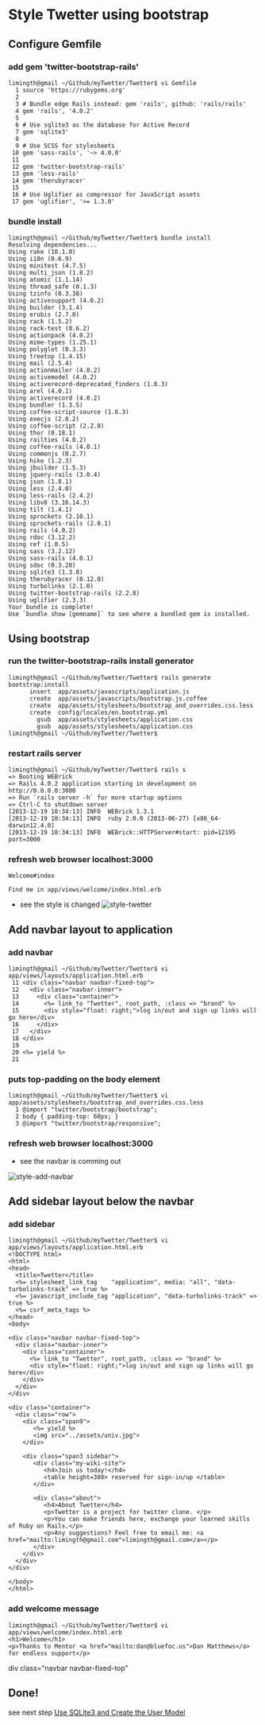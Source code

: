 # Style Twetter using bootstrap

## Configure Gemfile

### add gem 'twitter-bootstrap-rails'
	limingth@gmail ~/Github/myTwetter/Twetter$ vi Gemfile
	  1 source 'https://rubygems.org'
	  2 
	  3 # Bundle edge Rails instead: gem 'rails', github: 'rails/rails'
	  4 gem 'rails', '4.0.2'
	  5 
	  6 # Use sqlite3 as the database for Active Record
	  7 gem 'sqlite3'
	  8 
	  9 # Use SCSS for stylesheets
	 10 gem 'sass-rails', '~> 4.0.0'
	 11 
	 12 gem 'twitter-bootstrap-rails'
	 13 gem 'less-rails'
	 14 gem 'therubyracer'
	 15 
	 16 # Use Uglifier as compressor for JavaScript assets
	 17 gem 'uglifier', '>= 1.3.0'

### bundle install
	limingth@gmail ~/Github/myTwetter/Twetter$ bundle install
	Resolving dependencies...
	Using rake (10.1.0) 
	Using i18n (0.6.9) 
	Using minitest (4.7.5) 
	Using multi_json (1.8.2) 
	Using atomic (1.1.14) 
	Using thread_safe (0.1.3) 
	Using tzinfo (0.3.38) 
	Using activesupport (4.0.2) 
	Using builder (3.1.4) 
	Using erubis (2.7.0) 
	Using rack (1.5.2) 
	Using rack-test (0.6.2) 
	Using actionpack (4.0.2) 
	Using mime-types (1.25.1) 
	Using polyglot (0.3.3) 
	Using treetop (1.4.15) 
	Using mail (2.5.4) 
	Using actionmailer (4.0.2) 
	Using activemodel (4.0.2) 
	Using activerecord-deprecated_finders (1.0.3) 
	Using arel (4.0.1) 
	Using activerecord (4.0.2) 
	Using bundler (1.3.5) 
	Using coffee-script-source (1.6.3) 
	Using execjs (2.0.2) 
	Using coffee-script (2.2.0) 
	Using thor (0.18.1) 
	Using railties (4.0.2) 
	Using coffee-rails (4.0.1) 
	Using commonjs (0.2.7) 
	Using hike (1.2.3) 
	Using jbuilder (1.5.3) 
	Using jquery-rails (3.0.4) 
	Using json (1.8.1) 
	Using less (2.4.0) 
	Using less-rails (2.4.2) 
	Using libv8 (3.16.14.3) 
	Using tilt (1.4.1) 
	Using sprockets (2.10.1) 
	Using sprockets-rails (2.0.1) 
	Using rails (4.0.2) 
	Using rdoc (3.12.2) 
	Using ref (1.0.5) 
	Using sass (3.2.12) 
	Using sass-rails (4.0.1) 
	Using sdoc (0.3.20) 
	Using sqlite3 (1.3.8) 
	Using therubyracer (0.12.0) 
	Using turbolinks (2.1.0) 
	Using twitter-bootstrap-rails (2.2.8) 
	Using uglifier (2.3.3) 
	Your bundle is complete!
	Use `bundle show [gemname]` to see where a bundled gem is installed.

## Using bootstrap

### run the twitter-bootstrap-rails install generator
	limingth@gmail ~/Github/myTwetter/Twetter$ rails generate bootstrap:install
	      insert  app/assets/javascripts/application.js
	      create  app/assets/javascripts/bootstrap.js.coffee
	      create  app/assets/stylesheets/bootstrap_and_overrides.css.less
	      create  config/locales/en.bootstrap.yml
	        gsub  app/assets/stylesheets/application.css
	        gsub  app/assets/stylesheets/application.css
	limingth@gmail ~/Github/myTwetter/Twetter$ 

### restart rails server
	limingth@gmail ~/Github/myTwetter/Twetter$ rails s
	=> Booting WEBrick
	=> Rails 4.0.2 application starting in development on http://0.0.0.0:3000
	=> Run `rails server -h` for more startup options
	=> Ctrl-C to shutdown server
	[2013-12-19 10:34:13] INFO  WEBrick 1.3.1
	[2013-12-19 10:34:13] INFO  ruby 2.0.0 (2013-06-27) [x86_64-darwin12.4.0]
	[2013-12-19 10:34:13] INFO  WEBrick::HTTPServer#start: pid=12195 port=3000

### refresh web browser localhost:3000
	Welcome#index

	Find me in app/views/welcome/index.html.erb

* see the style is changed
![style-twetter](style-twetter.png)

## Add navbar layout to application

### add navbar
	limingth@gmail ~/Github/myTwetter/Twetter$ vi app/views/layouts/application.html.erb 
	 11 <div class="navbar navbar-fixed-top">
	 12   <div class="navbar-inner">
	 13     <div class="container">
	 14       <%= link_to "Twetter", root_path, :class => "brand" %>
	 15       <div style="float: right;">log in/out and sign up links will go here</div>
	 16     </div>
	 17   </div>
	 18 </div>
	 19 
	 20 <%= yield %>
	 21 

### puts top-padding on the body element
	limingth@gmail ~/Github/myTwetter/Twetter$ vi app/assets/stylesheets/bootstrap_and_overrides.css.less 
	  1 @import "twitter/bootstrap/bootstrap";
	  2 body { padding-top: 60px; }
	  3 @import "twitter/bootstrap/responsive";

### refresh web browser localhost:3000

* see the navbar is comming out

![style-add-navbar](style-add-navbar.png)

## Add sidebar layout below the navbar

### add sidebar
	limingth@gmail ~/Github/myTwetter/Twetter$ vi app/views/layouts/application.html.erb 
	<!DOCTYPE html>
	<html>
	<head>
	  <title>Twetter</title>
	  <%= stylesheet_link_tag    "application", media: "all", "data-turbolinks-track" => true %>
	  <%= javascript_include_tag "application", "data-turbolinks-track" => true %>
	  <%= csrf_meta_tags %>
	</head>
	<body>

	<div class="navbar navbar-fixed-top">
	  <div class="navbar-inner">
	    <div class="container">
	      <%= link_to "Twetter", root_path, :class => "brand" %>
	      <div style="float: right;">log in/out and sign up links will go here</div>
	    </div>
	  </div>
	</div>

	<div class="container">
	  <div class="row">
	    <div class="span9">
	       <%= yield %>
	       <img src="../assets/univ.jpg">
	    </div>

	    <div class="span3 sidebar">
	       <div class="my-wiki-site">
	          <h4>Join us today!</h4>
	          <table height=300> reserved for sign-in/up </table>
	       </div>

	       <div class="about">
	          <h4>About Twetter</h4>
	          <p>Twetter is a project for twitter clone. </p>
	          <p>You can make friends here, exchange your learned skills of Ruby on Rails.</p>
	          <p>Any suggestions? Feel free to email me: <a href="mailto:limingth@gmail.com">limingth@gmail.com</a></p>
	       </div>
	    </div>
	  </div>
	</div>

	</body>
	</html>

### add welcome message
	limingth@gmail ~/Github/myTwetter/Twetter$ vi app/views/welcome/index.html.erb 
	<h1>Welcome</h1>
	<p>Thanks to Mentor <a href="mailto:dan@bluefoc.us">Dan Matthews</a> for endless support</p>
div class="navbar navbar-fixed-top"


## Done!
see next step [Use SQLite3 and Create the User Model](3-setup-database-and-user-model.md)

